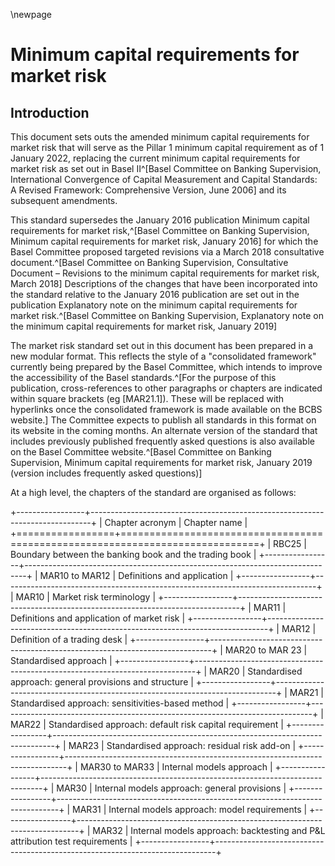 \newpage

# Minimum capital requirements for market risk

## Introduction

This document sets outs the amended minimum capital requirements for market risk that will serve as the Pillar 1 minimum
capital requirement as of 1 January 2022, replacing the current minimum capital requirements for market risk as set out
in Basel
II^[Basel Committee on Banking Supervision, International Convergence of Capital Measurement and Capital Standards: A Revised Framework: Comprehensive Version, June 2006]
and its subsequent amendments.

This standard supersedes the January 2016 publication Minimum capital requirements for market
risk,^[Basel Committee on Banking Supervision, Minimum capital requirements for market risk, January 2016] for which the
Basel Committee proposed targeted revisions via a March 2018 consultative
document.^[Basel Committee on Banking Supervision, Consultative Document – Revisions to the minimum capital requirements for market risk, March 2018]
Descriptions of the changes that have been incorporated into the standard relative to the January 2016 publication are
set out in the publication Explanatory note on the minimum capital requirements for market
risk.^[Basel Committee on Banking Supervision, Explanatory note on the minimum capital requirements for market risk, January 2019]

The market risk standard set out in this document has been prepared in a new modular format. This reflects the style of
a "consolidated framework" currently being prepared by the Basel Committee, which intends to improve the accessibility
of the Basel
standards.^[For the purpose of this publication, cross-references to other paragraphs or chapters are indicated within square brackets (eg \[MAR21.1\]). These will be replaced with hyperlinks once the consolidated framework is made available on the BCBS website.]
The Committee expects to publish all standards in this format on its website in the coming months. An alternate version
of the standard that includes previously published frequently asked questions is also available on the Basel Committee
website.^[Basel Committee on Banking Supervision, Minimum capital requirements for market risk, January 2019 (version includes frequently asked questions)]

At a high level, the chapters of the standard are organised as follows:

+-----------------+------------------------------------------------------------------------------+
| Chapter acronym | Chapter name                                                                 |
+=================+==============================================================================+
| RBC25           | Boundary between the banking book and the trading book                       |
+-----------------+------------------------------------------------------------------------------+
| MAR10 to MAR12  | Definitions and application                                                  |
+-----------------+------------------------------------------------------------------------------+
| MAR10           | Market risk terminology                                                      |
+-----------------+------------------------------------------------------------------------------+
| MAR11           | Definitions and application of market risk                                   |
+-----------------+------------------------------------------------------------------------------+
| MAR12           | Definition of a trading desk                                                 |
+-----------------+------------------------------------------------------------------------------+
| MAR20 to MAR 23 | Standardised approach                                                        |
+-----------------+------------------------------------------------------------------------------+
| MAR20           | Standardised approach\: general provisions and structure                     |
+-----------------+------------------------------------------------------------------------------+
| MAR21           | Standardised approach\: sensitivities-based method                           |
+-----------------+------------------------------------------------------------------------------+
| MAR22           | Standardised approach\: default risk capital requirement                     |
+-----------------+------------------------------------------------------------------------------+
| MAR23           | Standardised approach\: residual risk add-on                                 |
+-----------------+------------------------------------------------------------------------------+
| MAR30 to MAR33  | Internal models approach                                                     |
+-----------------+------------------------------------------------------------------------------+
| MAR30           | Internal models approach\: general provisions                                |
+-----------------+------------------------------------------------------------------------------+
| MAR31           | Internal models approach\: model requirements                                |
+-----------------+------------------------------------------------------------------------------+
| MAR32           | Internal models approach\: backtesting and P&L attribution test requirements |
+-----------------+------------------------------------------------------------------------------+
